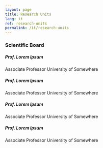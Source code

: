 ```yaml
---
layout: page
title: Research Units
lang: it
ref: research-units
permalink: /it/research-units
---
```


### Scientific Board

##### Prof. Lorem Ipsum
Associate Professor
University of Somewhere

##### Prof. Lorem Ipsum
Associate Professor
University of Somewhere

##### Prof. Lorem Ipsum
Associate Professor
University of Somewhere

##### Prof. Lorem Ipsum
Associate Professor
University of Somewhere 